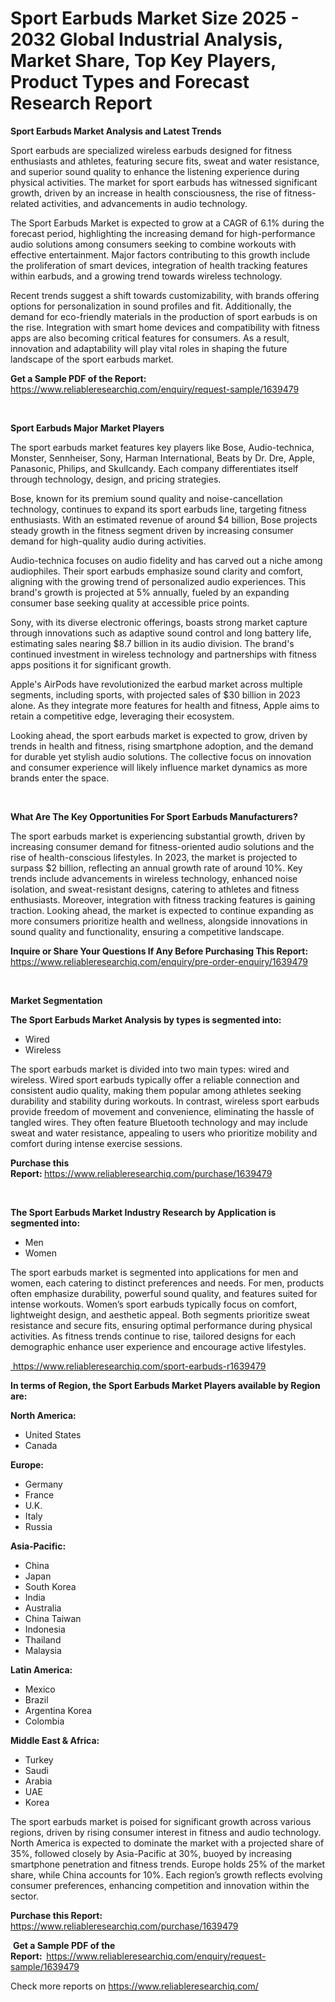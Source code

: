 <p><h1>Sport Earbuds Market Size 2025 - 2032 Global Industrial Analysis, Market Share, Top Key Players, Product Types and Forecast Research Report</h1></p><p><strong>Sport Earbuds Market Analysis and Latest Trends</strong></p>
<p><p>Sport earbuds are specialized wireless earbuds designed for fitness enthusiasts and athletes, featuring secure fits, sweat and water resistance, and superior sound quality to enhance the listening experience during physical activities. The market for sport earbuds has witnessed significant growth, driven by an increase in health consciousness, the rise of fitness-related activities, and advancements in audio technology.</p><p>The Sport Earbuds Market is expected to grow at a CAGR of 6.1% during the forecast period, highlighting the increasing demand for high-performance audio solutions among consumers seeking to combine workouts with effective entertainment. Major factors contributing to this growth include the proliferation of smart devices, integration of health tracking features within earbuds, and a growing trend towards wireless technology.</p><p>Recent trends suggest a shift towards customizability, with brands offering options for personalization in sound profiles and fit. Additionally, the demand for eco-friendly materials in the production of sport earbuds is on the rise. Integration with smart home devices and compatibility with fitness apps are also becoming critical features for consumers. As a result, innovation and adaptability will play vital roles in shaping the future landscape of the sport earbuds market.</p></p>
<p><strong>Get a Sample PDF of the Report:&nbsp;</strong> <a href="https://www.reliableresearchiq.com/enquiry/request-sample/1639479?utm_campaign=3308&utm_medium=2&utm_source=Github&utm_content=ia&utm_term=05042025&utm_id=sport-earbuds">https://www.reliableresearchiq.com/enquiry/request-sample/1639479</a></p>
<p>&nbsp;</p>
<p><strong>Sport Earbuds Major Market Players</strong></p>
<p><p>The sport earbuds market features key players like Bose, Audio-technica, Monster, Sennheiser, Sony, Harman International, Beats by Dr. Dre, Apple, Panasonic, Philips, and Skullcandy. Each company differentiates itself through technology, design, and pricing strategies.</p><p>Bose, known for its premium sound quality and noise-cancellation technology, continues to expand its sport earbuds line, targeting fitness enthusiasts. With an estimated revenue of around $4 billion, Bose projects steady growth in the fitness segment driven by increasing consumer demand for high-quality audio during activities.</p><p>Audio-technica focuses on audio fidelity and has carved out a niche among audiophiles. Their sport earbuds emphasize sound clarity and comfort, aligning with the growing trend of personalized audio experiences. This brand's growth is projected at 5% annually, fueled by an expanding consumer base seeking quality at accessible price points.</p><p>Sony, with its diverse electronic offerings, boasts strong market capture through innovations such as adaptive sound control and long battery life, estimating sales nearing $8.7 billion in its audio division. The brand's continued investment in wireless technology and partnerships with fitness apps positions it for significant growth.</p><p>Apple's AirPods have revolutionized the earbud market across multiple segments, including sports, with projected sales of $30 billion in 2023 alone. As they integrate more features for health and fitness, Apple aims to retain a competitive edge, leveraging their ecosystem.</p><p>Looking ahead, the sport earbuds market is expected to grow, driven by trends in health and fitness, rising smartphone adoption, and the demand for durable yet stylish audio solutions. The collective focus on innovation and consumer experience will likely influence market dynamics as more brands enter the space.</p></p>
<p>&nbsp;</p>
<p><strong>What Are The Key Opportunities For Sport Earbuds Manufacturers?</strong></p>
<p><p>The sport earbuds market is experiencing substantial growth, driven by increasing consumer demand for fitness-oriented audio solutions and the rise of health-conscious lifestyles. In 2023, the market is projected to surpass $2 billion, reflecting an annual growth rate of around 10%. Key trends include advancements in wireless technology, enhanced noise isolation, and sweat-resistant designs, catering to athletes and fitness enthusiasts. Moreover, integration with fitness tracking features is gaining traction. Looking ahead, the market is expected to continue expanding as more consumers prioritize health and wellness, alongside innovations in sound quality and functionality, ensuring a competitive landscape.</p></p>
<p><strong>Inquire or Share Your Questions If Any Before Purchasing This Report:</strong> <a href="https://www.reliableresearchiq.com/enquiry/pre-order-enquiry/1639479?utm_campaign=3308&utm_medium=2&utm_source=Github&utm_content=ia&utm_term=05042025&utm_id=sport-earbuds">https://www.reliableresearchiq.com/enquiry/pre-order-enquiry/1639479</a></p>
<p>&nbsp;</p>
<p><strong>Market Segmentation</strong></p>
<p><strong>The Sport Earbuds Market Analysis by types is segmented into:</strong></p>
<p><ul><li>Wired</li><li>Wireless</li></ul></p>
<p><p>The sport earbuds market is divided into two main types: wired and wireless. Wired sport earbuds typically offer a reliable connection and consistent audio quality, making them popular among athletes seeking durability and stability during workouts. In contrast, wireless sport earbuds provide freedom of movement and convenience, eliminating the hassle of tangled wires. They often feature Bluetooth technology and may include sweat and water resistance, appealing to users who prioritize mobility and comfort during intense exercise sessions.</p></p>
<p><strong>Purchase this Report:&nbsp;</strong><a href="https://www.reliableresearchiq.com/purchase/1639479?utm_campaign=3308&utm_medium=2&utm_source=Github&utm_content=ia&utm_term=05042025&utm_id=sport-earbuds">https://www.reliableresearchiq.com/purchase/1639479</a></p>
<p>&nbsp;</p>
<p><strong>The Sport Earbuds Market Industry Research by Application is segmented into:</strong></p>
<p><ul><li>Men</li><li>Women</li></ul></p>
<p><p>The sport earbuds market is segmented into applications for men and women, each catering to distinct preferences and needs. For men, products often emphasize durability, powerful sound quality, and features suited for intense workouts. Women’s sport earbuds typically focus on comfort, lightweight design, and aesthetic appeal. Both segments prioritize sweat resistance and secure fits, ensuring optimal performance during physical activities. As fitness trends continue to rise, tailored designs for each demographic enhance user experience and encourage active lifestyles.</p></p>
<p><a href="https://www.reliableresearchiq.com/sport-earbuds-r1639479?utm_campaign=3308&utm_medium=2&utm_source=Github&utm_content=ia&utm_term=05042025&utm_id=sport-earbuds">&nbsp;https://www.reliableresearchiq.com/sport-earbuds-r1639479</a></p>
<p><strong>In terms of Region, the Sport Earbuds Market Players available by Region are:</strong></p>
<p>
    <p> <strong> North America: </strong>
        <ul>
            <li>United States</li>
            <li>Canada</li>
        </ul>
        </p> 
    <p> <strong> Europe: </strong>
        <ul>
            <li>Germany</li>
            <li>France</li>
            <li>U.K.</li>
            <li>Italy</li>
            <li>Russia</li>
        </ul>
        </p> 
    <p> <strong> Asia-Pacific: </strong>
        <ul>
            <li>China</li>
            <li>Japan</li>
            <li>South Korea</li>
            <li>India</li>
            <li>Australia</li>
            <li>China Taiwan</li>
            <li>Indonesia</li>
            <li>Thailand</li>
            <li>Malaysia</li>
        </ul>
        </p> 
    <p> <strong> Latin America: </strong>
        <ul>
            <li>Mexico</li>
            <li>Brazil</li>
            <li>Argentina Korea</li>
            <li>Colombia</li>
        </ul>
        </p> 
    <p> <strong> Middle East & Africa: </strong>
        <ul>
            <li>Turkey</li>
            <li>Saudi</li>
            <li>Arabia</li>
            <li>UAE</li>
            <li>Korea</li>
        </ul>
    </p>
    </p>
<p><p>The sport earbuds market is poised for significant growth across various regions, driven by rising consumer interest in fitness and audio technology. North America is expected to dominate the market with a projected share of 35%, followed closely by Asia-Pacific at 30%, buoyed by increasing smartphone penetration and fitness trends. Europe holds 25% of the market share, while China accounts for 10%. Each region’s growth reflects evolving consumer preferences, enhancing competition and innovation within the sector.</p></p>
<p><strong>Purchase this Report: </strong><a href="https://www.reliableresearchiq.com/purchase/1639479?utm_campaign=3308&utm_medium=2&utm_source=Github&utm_content=ia&utm_term=05042025&utm_id=sport-earbuds">https://www.reliableresearchiq.com/purchase/1639479</a></p>
<p>&nbsp;<strong>Get a Sample PDF of the Report:&nbsp;&nbsp;</strong><a href="https://www.reliableresearchiq.com/enquiry/request-sample/1639479?utm_campaign=3308&utm_medium=2&utm_source=Github&utm_content=ia&utm_term=05042025&utm_id=sport-earbuds">https://www.reliableresearchiq.com/enquiry/request-sample/1639479</a></p>
<p><strong></strong></p>
<p>Check more reports on <a href="https://www.reliableresearchiq.com/?utm_campaign=3308&utm_medium=2&utm_source=Github&utm_content=ia&utm_term=05042025&utm_id=sport-earbuds">https://www.reliableresearchiq.com/</a></p>